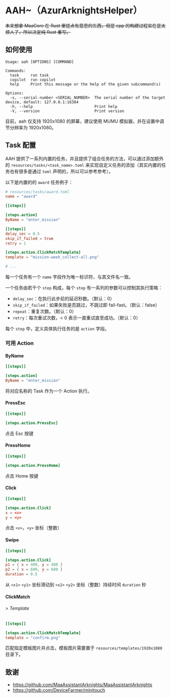 # AAH~（AzurArknightsHelper）


<s>本来想拿 MaaCore 在 Rust 里搓点有意思的东西，但是 cpp 的构建过程实在是太烦人了，所以决定纯 Rust 重写。</s>

## 如何使用

```
Usage: aah [OPTIONS] [COMMAND]

Commands:
  task     run task
  copilot  run copilot
  help     Print this message or the help of the given subcommand(s)

Options:
  -s, --serial-number <SERIAL_NUMBER>  The serial number of the target device, default: 127.0.0.1:16384
  -h, --help                           Print help
  -V, --version                        Print version
```

目前，aah 仅支持 1920x1080 的屏幕，建议使用 MUMU 模拟器，并在设置中调节分辨率为 1920x1080。

## Task 配置

AAH 提供了一系列内置的任务，并且提供了组合任务的方法，可以通过添加额外的 `resources/tasks/<task_name>.toml` 来实现自定义任务的添加（其实内置的任务也有很多是通过 `toml` 声明的，所以可以参考参考）。

以下是内置的的 `award` 任务例子：

```toml
# resources/tasks/award.toml
name = "award"

[[steps]]

[steps.action]
ByName = "enter_mission"

[[steps]]
delay_sec = 0.5
skip_if_failed = true
retry = 1

[steps.action.ClickMatchTemplate]
template = "mission-week_collect-all.png"

# ...
```

每一个任务有一个 `name` 字段作为唯一标识符，与其文件名一致。

一个任务由若干个 `step` 构成，每个 `step` 有一系列的参数可以控制其执行策略：
- `delay_sec`：在执行此步前的延迟秒数。（默认：0）
- `skip_if_failed`：如果失败是否跳过，不跳过即 fail-fast。（默认：false）
- `repeat`：重复次数。（默认：0）
- `retry`：每次重试次数，< 0 表示一直重试直至成功。（默认：0）

每个 `step` 中，定义具体执行任务的是 `action` 字段。

### 可用 Action

#### ByName

```toml
[[steps]]

[steps.action]
ByName = "enter_mission"
```

将对应名称的 Task 作为一个 Action 执行。

#### PressEsc

```toml
[[steps]]

[steps.action.PressEsc]
```

点击 Esc 按键

#### PressHome


```toml
[[steps]]

[steps.action.PressHome]
```

点击 Home 按键

#### Click

```toml
[[steps]]

[steps.action.Click]
x = <x>
y = <y>
```

点击 `<x>`，`<y>` 坐标（整数）

#### Swipe

```toml
[[steps]]

[steps.action.Click]
p1 = { x = 400, y = 400 }
p2 = { x = 600, y = 600 }
duration = 0.5
```

从 `<x1>` `<y1>` 坐标滑动到 `<x2>` `<y2>` 坐标（整数）持续时间 `duration` 秒

#### ClickMatch

###### > Template

```toml
[[steps]]

[steps.action.ClickMatchTemplate]
template = "confirm.png"
```

匹配指定模板图片并点击，模板图片需要置于 `resources/templates/1920x1080` 目录下。



## 致谢
- https://github.com/MaaAssistantArknights/MaaAssistantArknights
- https://github.com/DeviceFarmer/minitouch